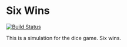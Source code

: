# Six Wins

[![Build Status](https://travis-ci.org/clemensbartz/sixwins.svg?branch=release%2Fv1.0)](https://travis-ci.org/clemensbartz/sixwins)

This is a simulation for the dice game. Six wins.